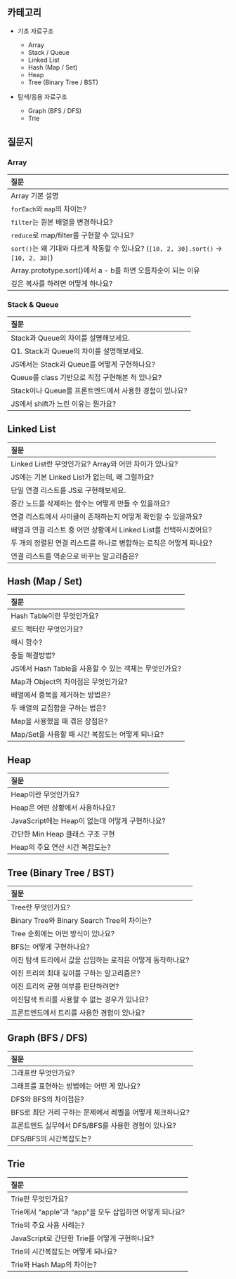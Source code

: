## 카테고리

- 기초 자료구조

  - Array
  - Stack / Queue
  - Linked List
  - Hash (Map / Set)
  - Heap
  - Tree (Binary Tree / BST)

- 탐색/응용 자료구조
  - Graph (BFS / DFS)
  - Trie

## 질문지

### Array

| 질문                                                                                 |
| :----------------------------------------------------------------------------------- |
| Array 기본 설명                                                                      |
| `forEach`와 `map`의 차이는?                                                          |
| `filter`는 원본 배열을 변경하나요?                                                   |
| `reduce`로 map/filter를 구현할 수 있나요?                                            |
| `sort()`는 왜 기대와 다르게 작동할 수 있나요? (`[10, 2, 30].sort()` → `[10, 2, 30]`) |
| Array.prototype.sort()에서 a - b를 하면 오름차순이 되는 이유                         |
| 깊은 복사를 하려면 어떻게 하나요?                                                    |

### Stack & Queue

| 질문                                                   |
| :----------------------------------------------------- |
| Stack과 Queue의 차이를 설명해보세요.                   |
| Q1. Stack과 Queue의 차이를 설명해보세요.               |
| JS에서는 Stack과 Queue를 어떻게 구현하나요?            |
| Queue를 class 기반으로 직접 구현해본 적 있나요?        |
| Stack이나 Queue를 프론트엔드에서 사용한 경험이 있나요? |
| JS에서 shift가 느린 이유는 뭔가요?                     |

## Linked List

| 질문                                                               |
| :----------------------------------------------------------------- |
| Linked List란 무엇인가요? Array와 어떤 차이가 있나요?              |
| JS에는 기본 Linked List가 없는데, 왜 그럴까요?                     |
| 단일 연결 리스트를 JS로 구현해보세요.                              |
| 중간 노드를 삭제하는 함수는 어떻게 만들 수 있을까요?               |
| 연결 리스트에서 사이클이 존재하는지 어떻게 확인할 수 있을까요?     |
| 배열과 연결 리스트 중 어떤 상황에서 Linked List를 선택하시겠어요?  |
| 두 개의 정렬된 연결 리스트를 하나로 병합하는 로직은 어떻게 짜나요? |
| 연결 리스트를 역순으로 바꾸는 알고리즘은?                          |

## Hash (Map / Set)

| 질문                                                  |
| :---------------------------------------------------- |
| Hash Table이란 무엇인가요?                            |
| 로드 팩터란 무엇인가요?                               |
| 해시 함수?                                            |
| 충돌 해결방법?                                        |
| JS에서 Hash Table을 사용할 수 있는 객체는 무엇인가요? |
| Map과 Object의 차이점은 무엇인가요?                   |
| 배열에서 중복을 제거하는 방법은?                      |
| 두 배열의 교집합을 구하는 법은?                       |
| Map을 사용했을 때 겪은 장점은?                        |
| Map/Set을 사용할 때 시간 복잡도는 어떻게 되나요?      |

## Heap

| 질문                                            |
| :---------------------------------------------- |
| Heap이란 무엇인가요?                            |
| Heap은 어떤 상황에서 사용하나요?                |
| JavaScript에는 Heap이 없는데 어떻게 구현하나요? |
| 간단한 Min Heap 클래스 구조 구현                |
| Heap의 주요 연산 시간 복잡도는?                 |

## Tree (Binary Tree / BST)

| 질문                                                       |
| :--------------------------------------------------------- |
| Tree란 무엇인가요?                                         |
| Binary Tree와 Binary Search Tree의 차이는?                 |
| Tree 순회에는 어떤 방식이 있나요?                          |
| BFS는 어떻게 구현하나요?                                   |
| 이진 탐색 트리에서 값을 삽입하는 로직은 어떻게 동작하나요? |
| 이진 트리의 최대 깊이를 구하는 알고리즘은?                 |
| 이진 트리의 균형 여부를 판단하려면?                        |
| 이진탐색 트리를 사용할 수 없는 경우가 있나요?              |
| 프론트엔드에서 트리를 사용한 경험이 있나요?                |

## Graph (BFS / DFS)

| 질문                                                      |
| :-------------------------------------------------------- |
| 그래프란 무엇인가요?                                      |
| 그래프를 표현하는 방법에는 어떤 게 있나요?                |
| DFS와 BFS의 차이점은?                                     |
| BFS로 최단 거리 구하는 문제에서 레벨을 어떻게 체크하나요? |
| 프론트엔드 실무에서 DFS/BFS를 사용한 경험이 있나요?       |
| DFS/BFS의 시간복잡도는?                                   |

## Trie

| 질문                                                    |
| :------------------------------------------------------ |
| Trie란 무엇인가요?                                      |
| Trie에서 “apple”과 “app”을 모두 삽입하면 어떻게 되나요? |
| Trie의 주요 사용 사례는?                                |
| JavaScript로 간단한 Trie를 어떻게 구현하나요?           |
| Trie의 시간복잡도는 어떻게 되나요?                      |
| Trie와 Hash Map의 차이는?                               |
